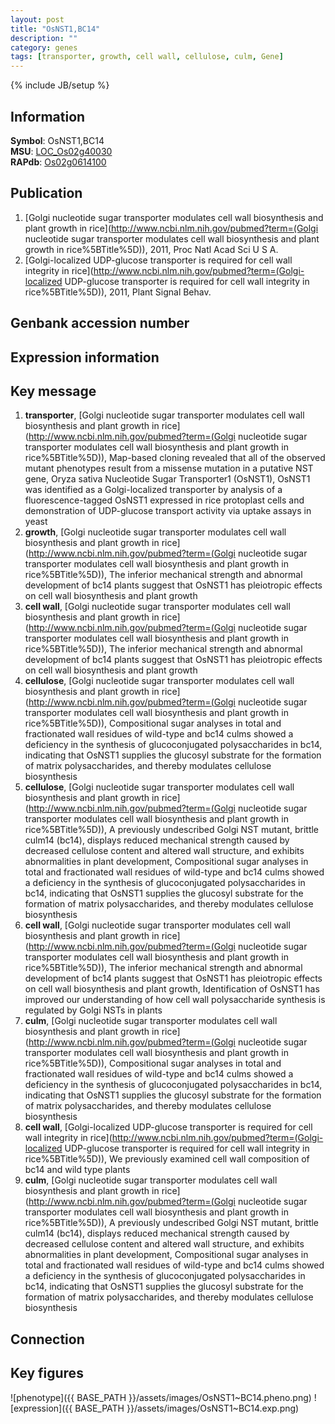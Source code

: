 ```yaml
---
layout: post
title: "OsNST1,BC14"
description: ""
category: genes
tags: [transporter, growth, cell wall, cellulose, culm, Gene]
---
```

{% include JB/setup %}

## Information
__Symbol__: OsNST1,BC14  
__MSU__: [LOC_Os02g40030](http://rice.plantbiology.msu.edu/cgi-bin/ORF_infopage.cgi?orf=LOC_Os02g40030)  
__RAPdb__: [Os02g0614100](http://rapdb.dna.affrc.go.jp/viewer/gbrowse_details/irgsp1?name=Os02g0614100)  

## Publication
1. [Golgi nucleotide sugar transporter modulates cell wall biosynthesis and plant growth in rice](http://www.ncbi.nlm.nih.gov/pubmed?term=(Golgi nucleotide sugar transporter modulates cell wall biosynthesis and plant growth in rice%5BTitle%5D)), 2011, Proc Natl Acad Sci U S A.
2. [Golgi-localized UDP-glucose transporter is required for cell wall integrity in rice](http://www.ncbi.nlm.nih.gov/pubmed?term=(Golgi-localized UDP-glucose transporter is required for cell wall integrity in rice%5BTitle%5D)), 2011, Plant Signal Behav.

## Genbank accession number

## Expression information

## Key message
1. __transporter__, [Golgi nucleotide sugar transporter modulates cell wall biosynthesis and plant growth in rice](http://www.ncbi.nlm.nih.gov/pubmed?term=(Golgi nucleotide sugar transporter modulates cell wall biosynthesis and plant growth in rice%5BTitle%5D)),  Map-based cloning revealed that all of the observed mutant phenotypes result from a missense mutation in a putative NST gene, Oryza sativa Nucleotide Sugar Transporter1 (OsNST1), OsNST1 was identified as a Golgi-localized transporter by analysis of a fluorescence-tagged OsNST1 expressed in rice protoplast cells and demonstration of UDP-glucose transport activity via uptake assays in yeast
2. __growth__, [Golgi nucleotide sugar transporter modulates cell wall biosynthesis and plant growth in rice](http://www.ncbi.nlm.nih.gov/pubmed?term=(Golgi nucleotide sugar transporter modulates cell wall biosynthesis and plant growth in rice%5BTitle%5D)),  The inferior mechanical strength and abnormal development of bc14 plants suggest that OsNST1 has pleiotropic effects on cell wall biosynthesis and plant growth
3. __cell wall__, [Golgi nucleotide sugar transporter modulates cell wall biosynthesis and plant growth in rice](http://www.ncbi.nlm.nih.gov/pubmed?term=(Golgi nucleotide sugar transporter modulates cell wall biosynthesis and plant growth in rice%5BTitle%5D)),  The inferior mechanical strength and abnormal development of bc14 plants suggest that OsNST1 has pleiotropic effects on cell wall biosynthesis and plant growth
4. __cellulose__, [Golgi nucleotide sugar transporter modulates cell wall biosynthesis and plant growth in rice](http://www.ncbi.nlm.nih.gov/pubmed?term=(Golgi nucleotide sugar transporter modulates cell wall biosynthesis and plant growth in rice%5BTitle%5D)),  Compositional sugar analyses in total and fractionated wall residues of wild-type and bc14 culms showed a deficiency in the synthesis of glucoconjugated polysaccharides in bc14, indicating that OsNST1 supplies the glucosyl substrate for the formation of matrix polysaccharides, and thereby modulates cellulose biosynthesis
5. __cellulose__, [Golgi nucleotide sugar transporter modulates cell wall biosynthesis and plant growth in rice](http://www.ncbi.nlm.nih.gov/pubmed?term=(Golgi nucleotide sugar transporter modulates cell wall biosynthesis and plant growth in rice%5BTitle%5D)),  A previously undescribed Golgi NST mutant, brittle culm14 (bc14), displays reduced mechanical strength caused by decreased cellulose content and altered wall structure, and exhibits abnormalities in plant development, Compositional sugar analyses in total and fractionated wall residues of wild-type and bc14 culms showed a deficiency in the synthesis of glucoconjugated polysaccharides in bc14, indicating that OsNST1 supplies the glucosyl substrate for the formation of matrix polysaccharides, and thereby modulates cellulose biosynthesis
6. __cell wall__, [Golgi nucleotide sugar transporter modulates cell wall biosynthesis and plant growth in rice](http://www.ncbi.nlm.nih.gov/pubmed?term=(Golgi nucleotide sugar transporter modulates cell wall biosynthesis and plant growth in rice%5BTitle%5D)),  The inferior mechanical strength and abnormal development of bc14 plants suggest that OsNST1 has pleiotropic effects on cell wall biosynthesis and plant growth, Identification of OsNST1 has improved our understanding of how cell wall polysaccharide synthesis is regulated by Golgi NSTs in plants
7. __culm__, [Golgi nucleotide sugar transporter modulates cell wall biosynthesis and plant growth in rice](http://www.ncbi.nlm.nih.gov/pubmed?term=(Golgi nucleotide sugar transporter modulates cell wall biosynthesis and plant growth in rice%5BTitle%5D)),  Compositional sugar analyses in total and fractionated wall residues of wild-type and bc14 culms showed a deficiency in the synthesis of glucoconjugated polysaccharides in bc14, indicating that OsNST1 supplies the glucosyl substrate for the formation of matrix polysaccharides, and thereby modulates cellulose biosynthesis
8. __cell wall__, [Golgi-localized UDP-glucose transporter is required for cell wall integrity in rice](http://www.ncbi.nlm.nih.gov/pubmed?term=(Golgi-localized UDP-glucose transporter is required for cell wall integrity in rice%5BTitle%5D)),  We previously examined cell wall composition of bc14 and wild type plants
9. __culm__, [Golgi nucleotide sugar transporter modulates cell wall biosynthesis and plant growth in rice](http://www.ncbi.nlm.nih.gov/pubmed?term=(Golgi nucleotide sugar transporter modulates cell wall biosynthesis and plant growth in rice%5BTitle%5D)),  A previously undescribed Golgi NST mutant, brittle culm14 (bc14), displays reduced mechanical strength caused by decreased cellulose content and altered wall structure, and exhibits abnormalities in plant development, Compositional sugar analyses in total and fractionated wall residues of wild-type and bc14 culms showed a deficiency in the synthesis of glucoconjugated polysaccharides in bc14, indicating that OsNST1 supplies the glucosyl substrate for the formation of matrix polysaccharides, and thereby modulates cellulose biosynthesis

## Connection

## Key figures
![phenotype]({{ BASE_PATH }}/assets/images/OsNST1~BC14.pheno.png)
![expression]({{ BASE_PATH }}/assets/images/OsNST1~BC14.exp.png)


